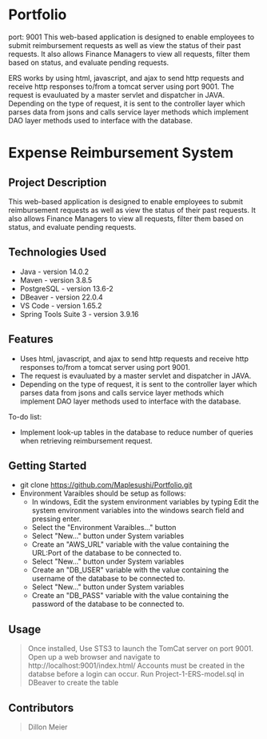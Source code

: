 # Portfolio
port: 9001
This web-based application is designed to enable employees to submit reimbursement requests as well as view the status of their past requests.
It also allows Finance Managers to view all requests, filter them based on status, and evaluate pending requests.

ERS works by using html, javascript, and ajax to send http requests and receive http responses to/from a tomcat server using port 9001. The request is evauluated by a master servlet and dispatcher in JAVA. Depending on the type of request, it is sent to the controller layer which parses data from jsons and calls service layer methods which implement DAO layer methods used to interface with the database.
# Expense Reimbursement System

## Project Description

This web-based application is designed to enable employees to submit reimbursement requests as well as view the status of their past requests. It also allows Finance Managers to view all requests, filter them based on status, and evaluate pending requests.

## Technologies Used

* Java - version 14.0.2
* Maven - version 3.8.5
* PostgreSQL - version 13.6-2
* DBeaver - version 22.0.4
* VS Code - version 1.65.2
* Spring Tools Suite 3 - version 3.9.16

## Features

* Uses html, javascript, and ajax to send http requests and receive http responses to/from a tomcat server using port 9001.
* The request is evauluated by a master servlet and dispatcher in JAVA.
* Depending on the type of request, it is sent to the controller layer which parses data from jsons and calls service layer methods which implement DAO layer methods used to interface with the database.

To-do list:
* Implement look-up tables in the database to reduce number of queries when retrieving reimbursement request.

## Getting Started

- git clone https://github.com/Maplesushi/Portfolio.git
- Environment Varaibles should be setup as follows:
  - In windows, Edit the system environment variables by typing Edit the system environment variables into the windows search field and pressing enter.
  - Select the "Environment Varaibles..." button
  - Select "New..." button under System variables
  - Create an "AWS_URL" variable with the value containing the URL:Port of the database to be connected to.
  - Select "New..." button under System variables
  - Create an "DB_USER" variable with the value containing the username of the database to be connected to.
  - Select "New..." button under System variables
  - Create an "DB_PASS" variable with the value containing the password of the database to be connected to.

## Usage

> Once installed, Use STS3 to launch the TomCat server on port 9001. Open up a web browser and navigate to http://localhost:9001/index.html/
> Accounts must be created in the databse before a login can occur. Run Project-1-ERS-model.sql in DBeaver to create the table

## Contributors

> Dillon Meier
